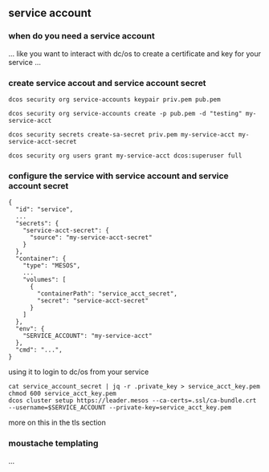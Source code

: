 ## service account


### when do you need a service account

... like you want to interact with dc/os to create a certificate and key for your service ...

### create service accout and service account secret

```
dcos security org service-accounts keypair priv.pem pub.pem

dcos security org service-accounts create -p pub.pem -d "testing" my-service-acct

dcos security secrets create-sa-secret priv.pem my-service-acct my-service-acct-secret

dcos security org users grant my-service-acct dcos:superuser full
```

### configure the service with service account and service account secret

```
{
  "id": "service",
  ...
  "secrets": {
    "service-acct-secret": {
      "source": "my-service-acct-secret"
    }
  },
  "container": {
    "type": "MESOS",
    ...
    "volumes": [
      {
        "containerPath": "service_acct_secret",
        "secret": "service-acct-secret"
      }
    ]
  },
  "env": {
    "SERVICE_ACCOUNT": "my-service-acct"
  },
  "cmd": "...",
}
```

using it to login to dc/os from your service
```
cat service_account_secret | jq -r .private_key > service_acct_key.pem 
chmod 600 service_acct_key.pem
dcos cluster setup https://leader.mesos --ca-certs=.ssl/ca-bundle.crt --username=$SERVICE_ACCOUNT --private-key=service_acct_key.pem
```

more on this in the tls section

### moustache templating

...


